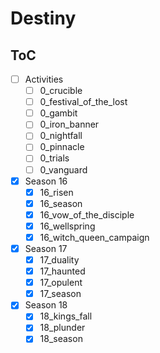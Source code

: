 # Destiny

## ToC

- [ ] Activities
    - [ ] 0_crucible
    - [ ] 0_festival_of_the_lost
    - [ ] 0_gambit
    - [ ] 0_iron_banner
    - [ ] 0_nightfall
    - [ ] 0_pinnacle
    - [ ] 0_trials
    - [ ] 0_vanguard
- [x] Season 16
    - [x] 16_risen
    - [x] 16_season
    - [x] 16_vow_of_the_disciple
    - [x] 16_wellspring
    - [x] 16_witch_queen_campaign
- [x] Season 17
    - [x] 17_duality
    - [x] 17_haunted
    - [x] 17_opulent
    - [x] 17_season
- [x] Season 18
    - [x] 18_kings_fall
    - [x] 18_plunder
    - [x] 18_season